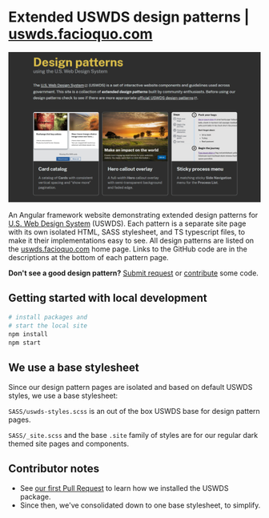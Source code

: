# Extended USWDS design patterns | [uswds.facioquo.com](https://uswds.facioquo.com)

[![website screenshot](/.offline/site-thumbnail.png)](https://uswds.facioquo.com)

An Angular framework website demonstrating extended design patterns for [U.S. Web Design System](https://designsystem.digital.gov) (USWDS).  Each pattern is a separate site page with its own isolated HTML, SASS stylesheet, and TS typescript files, to make it their implementations easy to see.  All design patterns are listed on the [uswds.facioquo.com](https://uswds.facioquo.com) home page.  Links to the GitHub code are in the descriptions at the bottom of each pattern page.

**Don't see a good design pattern?**  [Submit request](https://github.com/facioquo/uswds-design-patterns/issues/new/choose) or [contribute](https://github.com/facioquo/.github/blob/main/CONTRIBUTING.md) some code.

## Getting started with local development

```bash
# install packages and 
# start the local site
npm install
npm start
```

## We use a base stylesheet

Since our design pattern pages are isolated and based on default USWDS styles, we use a base stylesheet:

`SASS/uswds-styles.scss` is an out of the box USWDS base for design pattern pages.

`SASS/_site.scss` and the base `.site` family of styles are for our regular dark themed site pages and components.

## Contributor notes

- See [our first Pull Request](https://github.com/facioquo/uswds-design-patterns/pull/1) to learn how we installed the USWDS package.
- Since then, we've consolidated down to one base stylesheet, to simplify.
